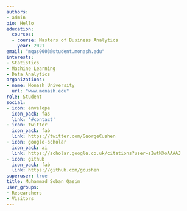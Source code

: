 ```yaml
---
authors:
- admin
bio: Hello
education:
  courses:
  - course: Masters of Business Analytics
    year: 2021
email: "mqas0003@student.monash.edu"
interests:
- Statistics
- Machine Learning
- Data Analytics
organizations:
- name: Monash University
  url: "www.monash.edu"
role: Student
social:
- icon: envelope
  icon_pack: fas
  link: '#contact'
- icon: twitter
  icon_pack: fab
  link: https://twitter.com/GeorgeCushen
- icon: google-scholar
  icon_pack: ai
  link: https://scholar.google.co.uk/citations?user=sIwtMXoAAAAJ
- icon: github
  icon_pack: fab
  link: https://github.com/gcushen
superuser: true
title: Muhammad Soban Qasim
user_groups:
- Researchers
- Visitors
---
```



